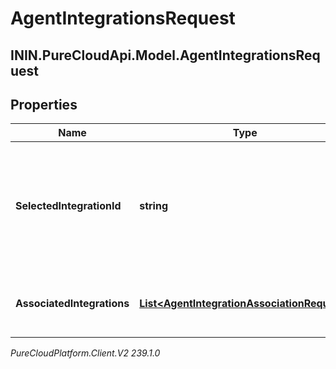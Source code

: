 # AgentIntegrationsRequest

## ININ.PureCloudApi.Model.AgentIntegrationsRequest

## Properties

|Name | Type | Description | Notes|
|------------ | ------------- | ------------- | -------------|
| **SelectedIntegrationId** | **string** | The ID of the integration selected for the agent. If not set, no integration will be used for the agent | [optional] |
| **AssociatedIntegrations** | [**List&lt;AgentIntegrationAssociationRequest&gt;**](AgentIntegrationAssociationRequest) | The list of integrations associated with the agent | |



_PureCloudPlatform.Client.V2 239.1.0_
